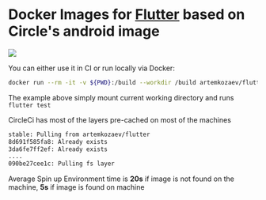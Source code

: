 # Docker Images for [Flutter](https://flutter.dev/) based on Circle's android image

[![](https://images.microbadger.com/badges/image/artemkozaev/flutter:stable.svg)](https://microbadger.com/images/artemkozaev/flutter:stable "Get your own image badge on microbadger.com")

You can either use it in CI or run locally via Docker:

```bash
docker run --rm -it -v ${PWD}:/build --workdir /build artemkozaev/flutter:stable flutter test
```

The example above simply mount current working directory and runs `flutter test`

CircleCi has most of the layers pre-cached on most of the machines

```bash
stable: Pulling from artemkozaev/flutter
8d691f585fa8: Already exists
3da6fe7ff2ef: Already exists
....
090be27cee1c: Pulling fs layer
```

Average Spin up Environment time is **20s** if image is not found on the machine, **5s** if image is found on machine
